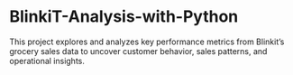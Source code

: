 # BlinkiT-Analysis-with-Python
This project explores and analyzes key performance metrics from Blinkit’s grocery sales data to uncover customer behavior, sales patterns, and operational insights.

